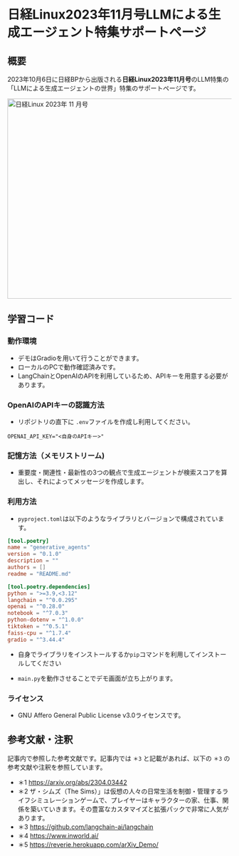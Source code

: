 # 日経Linux2023年11月号LLMによる生成エージェント特集サポートページ
## 概要
2023年10月6日に日経BPから出版される**日経Linux2023年11月号**のLLM特集の「LLMによる生成エージェントの世界」特集のサポートページです。 

<img src="https://m.media-amazon.com/images/I/81AR8Bmk27L._SL1390_.jpg" alt="日経Linux 2023年 11 月号" width="600" height="450" />


## 学習コード
### 動作環境
- デモはGradioを用いて行うことができます。
- ローカルのPCで動作確認済みです。
- LangChainとOpenAIのAPIを利用しているため、APIキーを用意する必要があります。
 
### OpenAIのAPIキーの認識方法
- リポジトリの直下に `.env`ファイルを作成し利用してください。

```
OPENAI_API_KEY="<自身のAPIキー>"
```

### 記憶方法（メモリストリーム)
- 重要度・関連性・最新性の3つの観点で生成エージェントが検索スコアを算出し、それによってメッセージを作成します。

### 利用方法
- `pyproject.toml`は以下のようなライブラリとバージョンで構成されています。

```pyproject.toml 
[tool.poetry]
name = "generative_agents"
version = "0.1.0"
description = ""
authors = []
readme = "README.md"

[tool.poetry.dependencies]
python = ">=3.9,<3.12"
langchain = "^0.0.295"
openai = "^0.28.0"
notebook = "^7.0.3"
python-dotenv = "^1.0.0"
tiktoken = "^0.5.1"
faiss-cpu = "^1.7.4"
gradio = "^3.44.4"
```

- 自身でライブラリをインストールするか`pip`コマンドを利用してインストールしてください

- `main.py`を動作させることでデモ画面が立ち上がります。

### ライセンス
- GNU Affero General Public License v3.0ライセンスです。

## 参考文献・注釈
記事内で参照した参考文献です。記事内では `＊3` と記載があれば、以下の `＊3` の参考文献や注釈を参照しています。

- ＊1 https://arxiv.org/abs/2304.03442
- ＊2 ザ・シムズ（The Sims）」は仮想の人々の日常生活を制御・管理するライフシミュレーションゲームで、プレイヤーはキャラクターの家、仕事、関係を築いていきます。その豊富なカスタマイズと拡張パックで非常に人気があります。
- ＊3 https://github.com/langchain-ai/langchain
- ＊4 https://www.inworld.ai/   
- ＊5 https://reverie.herokuapp.com/arXiv_Demo/



